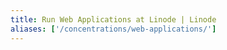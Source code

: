 ```yaml
---
title: Run Web Applications at Linode | Linode
aliases: ['/concentrations/web-applications/']
---
```

